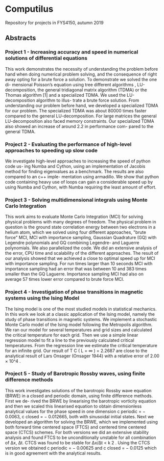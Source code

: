# Computilus
Repository  for projects in FYS4150, autumn 2019

## Abstracts

### Project 1 - Increasing accuracy and speed in numerical solutions of differential equations

This work demonstrates the necessity of understanding the problem before
hand when doing numerical problem solving, and the consequence of right
away opting for a brute force a solution. To demonstrate we solved the one di-
mensional Poisson’s equation using tree different algorithms , LU-decomposition,
the general tridiagonal matrix algorithm (TDMA) or the Thomas algorithm [1]
and a specialized TDMA. We used the LU-decomposition algorithm to illus-
trate a brute force solution. From understanding our problem before hand, we
developed a specialized TDMA for our problem. The specialized TDMA was
about 80000 times faster compared to the general LU-decomposition. For large
matrices the general LU-decomposition also faced memory constraints. Our
specialized TDMA also showed an increase of around 2.2 in performance com-
pared to the general TDMA.

### Project 2 - Evaluating the performance of high-level approaches to speeding up slow code

We investigate high-level approaches to increasing the speed of python code us-
ing Numba and Cython, using an implementation of Jacobis method for finding
eigenvalues as a benchmark. The results are also compared to an c++ imple-
mentation using armadillo. We show that python code containing heavy use
of loops can gain a considerable speed up by using Numba and Cython, with
Numba requiring the least amount of effort.

### Project 3 - Solving multidimensional integrals using Monte Carlo Integration

This work aims to evaluate Monte Carlo Integration (MCI) for solving physical
problems with many degrees of freedom. The physical problem in question is
the ground state correlation energy between two electrons in a helium atom,
which we solved using four different approaches, "brute force" MCI, MCI with
importance sampling, Gaussian Quadrature (GQ) with Legendre polynomials
and GQ combining Legendre- and Laguerre polynomials. We also parallelized
the code. We did an extensive analysis of the error, CPU time and scalability of
the different approaches. The result of our analysis showed that we achieved
a close to optimal speed up for MCI with importance sampling. For run times
larger than 10 seconds MCI with importance sampling had an error that was
between 10 and 383 times smaller than the GQ Laguerre. Importance sampling
MCI had also on average 57 times lower error compared to brute force MCI.

### Project 4 - Investigation of phase transitions in magnetic systems using the Ising Model

The Ising model is one of the most studied models in statistical mechanics. In
this work we look at a classic application of the Ising model, namely the study
of phase transitions in magnetic systems. We implement a stochastic Monte
Carlo model of the Ising model following the Metropolis algorithm. We ran
our model for several temperatures and grid sizes and calculated the critical
temperature for each grid. Then we use a simple linear regression model to fit a
line to the previously calculated critical temperatures. From the regression line
we estimate the critical temperature for an infinite grid. Our result of T C ( L =
∞ ) = 2.2687 are close to the analytical result of Lars Onsager (Onsager 1944)
with a relative error of 2.00 × 10^4 .

### Project 5  - Study of Barotropic Rossby waves, using finite difference methods

This work investigates solutions of the barotropic Rossby wave equation (BRWE)
in a closed and periodic domain, using finite difference methods. First we de-
rived the BRWE by linearising the barotropic vorticity equation and then we
scaled this linearised equation to obtain dimensionless analytical values for the
phase speed in one dimension c periodic = − 0.0063, c closed = − 0.012665, both
with sinusoidal initial states. Next we developed an algorithm for solving the
BRWE, which we implemented using both forward time centered space (FTCS)
and centered time centered space (CTCS) schemes. For both versions we did an
extensive stability analysis and found FTCS to be unconditionally unstable for
all combination of ∆x, ∆t. CTCS was found to be stable for ∆x/∆t < k 2 . Using
the CTCS version we obtained c periodic = − 0.00625 and c closed = − 0.0125 which
is in good agreement with the analytical results.
